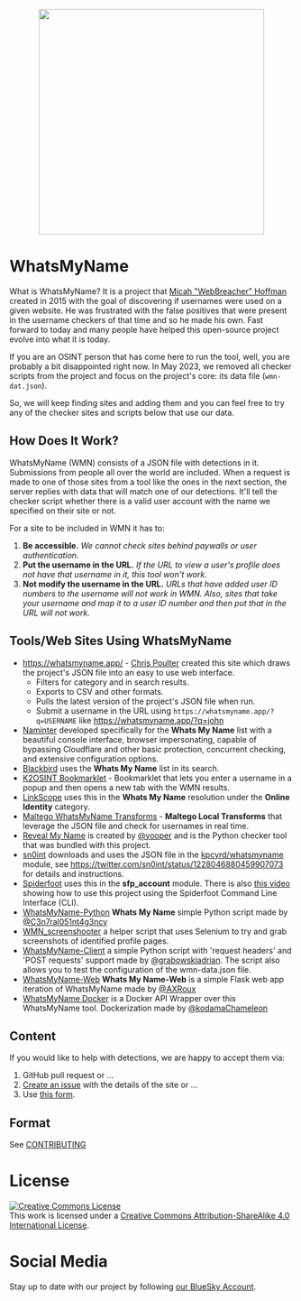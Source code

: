 <p align="center">
  <img src="https://github.com/WebBreacher/WhatsMyName/blob/main/whatsmyname.png" width="400">
</p>

# WhatsMyName

What is WhatsMyName? It is a project that [Micah "WebBreacher" Hoffman](https://webbreacher.com) created in 2015 with the goal of discovering if usernames were used on a given website. He was frustrated with the false positives that were present in the username checkers of that time and so he made his own. Fast forward to today and many people have helped this open-source project evolve into what it is today.

If you are an OSINT person that has come here to run the tool, well, you are probably a bit disappointed right now. In May 2023, we removed all checker scripts from the project and focus on the project's core: its data file (`wmn-dat.json`).

So, we will keep finding sites and adding them and you can feel free to try any of the checker sites and scripts below that use our data.


## How Does It Work?

WhatsMyName (WMN) consists of a JSON file with detections in it. Submissions from people all over the world are included. When a request is made to one of those sites from a tool like the ones in the next section, the server replies with data that will match one of our detections. It'll tell the checker script whether there is a valid user account with the name we specified on their site or not.

For a site to be included in WMN it has to:

1. **Be accessible.** _We cannot check sites behind paywalls or user authentication._
2. **Put the username in the URL.** _If the URL to view a user's profile does not have that username in it, this tool won't work._
3. **Not modify the username in the URL.** _URLs that have added user ID numbers to the username will not work in WMN. Also, sites that take your username and map it to a user ID number and then put that in the URL will not work._


## Tools/Web Sites Using WhatsMyName

* https://whatsmyname.app/ - [Chris Poulter](https://twitter.com/osintcombine) created this site which draws the project's JSON file into an easy to use web interface.
  * Filters for category and in search results.
  * Exports to CSV and other formats.
  * Pulls the latest version of the project's JSON file when run.
  * Submit a username in the URL using `https://whatsmyname.app/?q=USERNAME` like https://whatsmyname.app/?q=john
* [Naminter](https://github.com/3xp0rt/Naminter) developed specifically for the **Whats My Name** list with a beautiful console interface, browser impersonating, capable of bypassing Cloudflare and other basic protection, concurrent checking, and extensive configuration options.
* [Blackbird](https://github.com/p1ngul1n0/blackbird) uses the **Whats My Name** list in its search.
* [K2OSINT Bookmarklet](https://github.com/K2SOsint/Bookmarklets/blob/main/WhatsMyName.js) - Bookmarklet that lets you enter a username in a popup and then opens a new tab with the WMN results.
* [LinkScope](https://github.com/AccentuSoft/LinkScope_Client) uses this in the **Whats My Name** resolution under the **Online Identity** category.
* [Maltego WhatsMyName Transforms](https://github.com/TURROKS/Maltego_WhatsMyName) - **Maltego Local Transforms** that leverage the JSON file and check for usernames in real time.
* [Reveal My Name](https://github.com/yooper/reveal-my-name) is created by [@yooper](https://github.com/yooper) and is the Python checker tool that was bundled with this project.
* [sn0int](https://github.com/kpcyrd/sn0int) downloads and uses the JSON file in the [kpcyrd/whatsmyname](https://sn0int.com/r/kpcyrd/whatsmyname) module, see https://twitter.com/sn0int/status/1228046880459907073 for details and instructions.
* [Spiderfoot](https://github.com/smicallef/spiderfoot) uses this in the **sfp_account** module. There is also [this video](https://asciinema.org/a/295923) showing how to use this project using the Spiderfoot Command Line Interface (CLI).
* [WhatsMyName-Python](https://github.com/C3n7ral051nt4g3ncy/WhatsMyName-Python) **Whats My Name** simple Python script made by [@C3n7ral051nt4g3ncy](https://github.com/C3n7ral051nt4g3ncy)
* [WMN_screenshooter](https://github.com/swedishmike/WMN_screenshooter) a helper script that uses Selenium to try and grab screenshots of identified profile pages.
* [WhatsMyName-Client](https://github.com/grabowskiadrian/WhatsMyName-Client) a simple Python script with 'request headers' and 'POST requests' support made by [@grabowskiadrian](https://github.com/grabowskiadrian). The script also allows you to test the configuration of the wmn-data.json file.
* [WhatsMyName-Web](https://github.com/AXRoux/WhatsMyName-Web) **Whats My Name-Web** is a simple Flask web app iteration of WhatsMyName made by [@AXRoux](https://github.com/AXRoux/)
* [WhatsMyName Docker](https://github.com/kodamaChameleon/wmn-docker) is a Docker API Wrapper over this WhatsMyName tool. Dockerization made by [@kodamaChameleon](https://github.com/kodamaChameleon)

## Content

If you would like to help with detections, we are happy to accept them via:
1. GitHub pull request or ...
2. [Create an issue](https://github.com/WebBreacher/WhatsMyName/issues) with the details of the site or ...
3. Use [this form](https://forms.office.com/r/TscnNQqrD1).


## Format

See [CONTRIBUTING](CONTRIBUTING.md)


# License

<a rel="license" href="http://creativecommons.org/licenses/by-sa/4.0/"><img alt="Creative Commons License" style="border-width:0" src="https://i.creativecommons.org/l/by-sa/4.0/88x31.png" /></a><br />This work is licensed under a <a rel="license" href="http://creativecommons.org/licenses/by-sa/4.0/">Creative Commons Attribution-ShareAlike 4.0 International License</a>.


# Social Media
Stay up to date with our project by following <a href="https://bsky.app/profile/whatsmyna.me" target="_blank">our BlueSky Account</a>.
